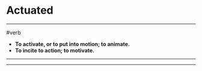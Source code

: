 # Actuated
---
#verb
- **To activate, or to put into motion; to animate.**
- **To incite to action; to motivate.**
---
---
